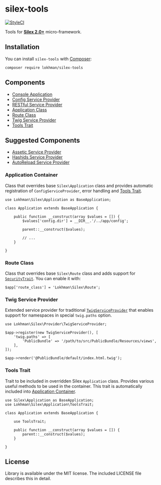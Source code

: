 # silex-tools

[![StyleCI](https://styleci.io/repos/66957621/shield?branch=master)](https://styleci.io/repos/66957621)

Tools for [**Silex 2.0+**](http://silex.sensiolabs.org/) micro-framework.

## <a name="installation"></a>Installation
You can install `silex-tools` with [Composer](http://getcomposer.org):

    composer require lokhman/silex-tools

## <a name="components"></a>Components
- [Console Application](https://github.com/lokhman/silex-console)
- [Config Service Provider](https://github.com/lokhman/silex-config)
- [RESTful Service Provider](https://github.com/lokhman/silex-restful)
- [Application Class](#application-class)
- [Route Class](#route-class)
- [Twig Service Provider](#twig-service-provider)
- [Tools Trait](#tools-trait)

## <a name="suggested-components"></a>Suggested Components
- [Assetic Service Provider](https://github.com/lokhman/silex-assetic)
- [Hashids Service Provider](https://github.com/lokhman/silex-hashids)
- [AutoReload Service Provider](https://github.com/lokhman/silex-autoreload)

### <a name="application-container"></a>Application Container
Class that overrides base `Silex\Application` class and provides automatic registration of
`ConfigServiceProvider`, error handling and [Tools Trait](#tools-trait).

    use Lokhman\Silex\Application as BaseApplication;

    class Application extends BaseApplication {

        public function __construct(array $values = []) {
            $values['config.dir'] = __DIR__.'/../app/config';

            parent::__construct($values);

            // ...
        }

    }

### <a name="route-class"></a>Route Class
Class that overrides base `Silex\Route` class and adds support for
[`SecurityTrait`](http://silex.sensiolabs.org/doc/2.0/providers/security.html#traits). You can
enable it with:

    $app['route_class'] = 'Lokhman\Silex\Route';

### <a name="twig-service-provider"></a>Twig Service Provider
Extended service provider for traditional
[`TwigServiceProvider`](http://silex.sensiolabs.org/doc/2.0/providers/twig.html) that enables
support for namespaces in special `twig.paths` option.

    use Lokhman\Silex\Provider\TwigServiceProvider;

    $app->register(new TwigServiceProvider(), [
        'twig.paths' => [
            'PublicBundle' => '/path/to/src/PublicBundle/Resources/views',
        ],
    ]);

    $app->render('@PublicBundle/default/index.html.twig');

### <a name="tools-trait"></a>Tools Trait
Trait to be included in overridden Silex `Application` class. Provides various useful methods to be
used in the container. This trait is automatically included into [Application
Container](#application-container).

    use Silex\Application as BaseApplication;
    use Lokhman\Silex\Application\ToolsTrait;

    class Application extends BaseApplication {

        use ToolsTrait;

        public function __construct(array $values = []) {
            parent::__construct($values);
        }

    }

## <a name="license"></a>License
Library is available under the MIT license. The included LICENSE file describes this in detail.

